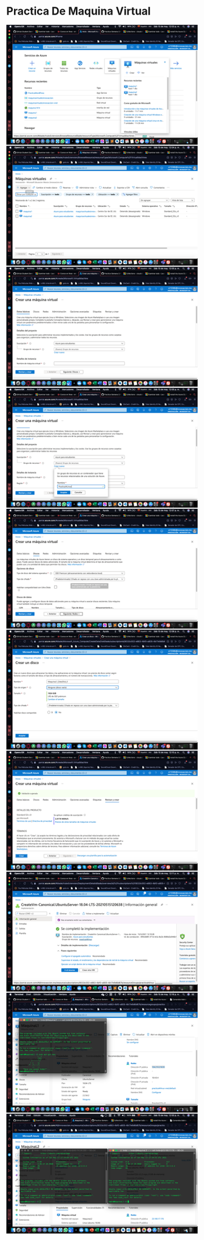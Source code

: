 <h1> Practica De Maquina Virtual </h1>

<img src="imageslinux/cap1.png" class="card-img-top" alt="...">

<img src="imageslinux/cap2.png" class="card-img-top" alt="...">

<img src="imageslinux/cap3.png" class="card-img-top" alt="...">

<img src="imageslinux/cap4.png" class="card-img-top" alt="...">

<img src="imageslinux/cap5.png" class="card-img-top" alt="...">

<img src="imageslinux/cap6.png" class="card-img-top" alt="...">

<img src="imageslinux/cap7.png" class="card-img-top" alt="...">

<img src="imageslinux/cap8.png" class="card-img-top" alt="...">

<img src="imageslinux/cap9.png" class="card-img-top" alt="...">

<img src="imageslinux/cap10.png" class="card-img-top" alt="...">

